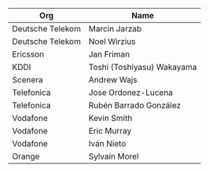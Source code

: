 | Org                    | Name                                                |
| -----------------------| ----------------------------------------------------|
| Deutsche Telekom | Marcin Jarzab  |
| Deutsche Telekom | Noel Wirzius  |
| Ericsson | Jan Friman |
| KDDI | Toshi (Toshiyasu) Wakayama  |
| Scenera | Andrew Wajs  |
| Telefonica | Jose Ordonez-Lucena  |
| Telefonica | Rubén Barrado González  |
| Vodafone | Kevin Smith  |
| Vodafone | Eric Murray  |
| Vodafone | Iván Nieto  |
| Orange | Sylvain Morel |
